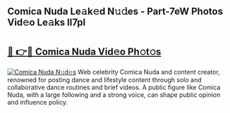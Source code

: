 ## Comica Nuda Le𝚊k𝚎d N𝚞𝚍es - Part-7eW Photos Vid𝚎o Le𝚊ks lI7pl

# <h2><a href="http://fbec0x.evod.top/?m=Comica+Nuda">🔗 👉🔴 Comica Nuda Vid𝚎o Ph𝚘t𝚘s</a></h2>

[![Comica Nuda N𝚞d𝚎s](https://i.imgur.com/8V9OHl7.gif)](http://fbec0x.evod.top/?m=Comica+Nuda)
Web celebrity Comica Nuda and content creator, renowned for posting dance and lifestyle content through solo and collaborative dance routines and brief videos. A public figure like Comica Nuda, with a large following and a strong voice, can shape public opinion and influence policy. 
